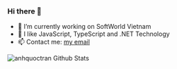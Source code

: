 ### Hi there 👋

<!--
**anhquoctran/anhquoctran** is a ✨ _special_ ✨ repository because its `README.md` (this file) appears on your GitHub profile.
-->
- 🔭 I’m currently working on SoftWorld Vietnam
- 🌱 I like JavaScript, TypeScript and .NET Technology
- 📫 Contact me: [my email](mailto:aquoc.hue@outlook.com)

![anhquoctran Github Stats](https://github-readme-stats.vercel.app/api?username=anhquoctran&show_icons=true&theme=material-palenight)
